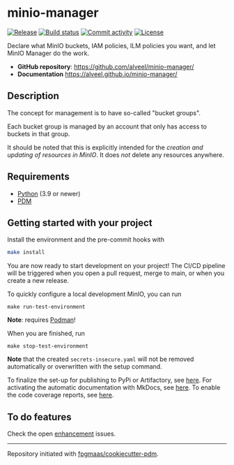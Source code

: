 # minio-manager

[![Release](https://img.shields.io/github/v/release/Alveel/minio-manager?include_prereleases)](https://img.shields.io/github/v/release/Alveel/minio-manager?include_prereleases)
[![Build status](https://img.shields.io/github/actions/workflow/status/Alveel/minio-manager/main.yaml)](https://github.com/alveel/minio-manager/actions/workflows/main.yml?query=branch%3Amain)
[![Commit activity](https://img.shields.io/github/commit-activity/m/alveel/minio-manager)](https://img.shields.io/github/commit-activity/m/alveel/minio-manager)
[![License](https://img.shields.io/github/license/alveel/minio-manager)](https://img.shields.io/github/license/alveel/minio-manager)

Declare what MinIO buckets, IAM policies, ILM policies you want, and let MinIO Manager do the work.

- **GitHub repository**: <https://github.com/alveel/minio-manager/>
- **Documentation** <https://alveel.github.io/minio-manager/>

## Description

The concept for management is to have so-called "bucket groups".

Each bucket group is managed by an account that only has access to buckets in that group.

It should be noted that this is explicitly intended for the _creation and updating of resources in MinIO_. It does _not_
delete any resources anywhere.

## Requirements

- [Python](https://www.python.org/) (3.9 or newer)
- [PDM](https://pdm-project.org/)

## Getting started with your project

Install the environment and the pre-commit hooks with

```bash
make install
```

You are now ready to start development on your project! The CI/CD
pipeline will be triggered when you open a pull request, merge to main,
or when you create a new release.

To quickly configure a local development MinIO, you can run

```shell
make run-test-environment
```

**Note**: requires [Podman](https://podman.io/)!

When you are finished, run

```shell
make stop-test-environment
```

**Note** that the created `secrets-insecure.yaml` will not be removed automatically or overwritten with the setup command.

To finalize the set-up for publishing to PyPi or Artifactory, see
[here](https://fpgmaas.github.io/cookiecutter-pdm/features/publishing/#set-up-for-pypi).
For activating the automatic documentation with MkDocs, see
[here](https://fpgmaas.github.io/cookiecutter-pdm/features/mkdocs/#enabling-the-documentation-on-github).
To enable the code coverage reports, see [here](https://fpgmaas.github.io/cookiecutter-pdm/features/codecov/).

## To do features

Check the open [enhancement](https://github.com/Alveel/minio-manager/issues?q=is%3Aissue+is%3Aopen+label%3Aenhancement) issues.

---

Repository initiated with [fpgmaas/cookiecutter-pdm](https://github.com/fpgmaas/cookiecutter-pdm).
